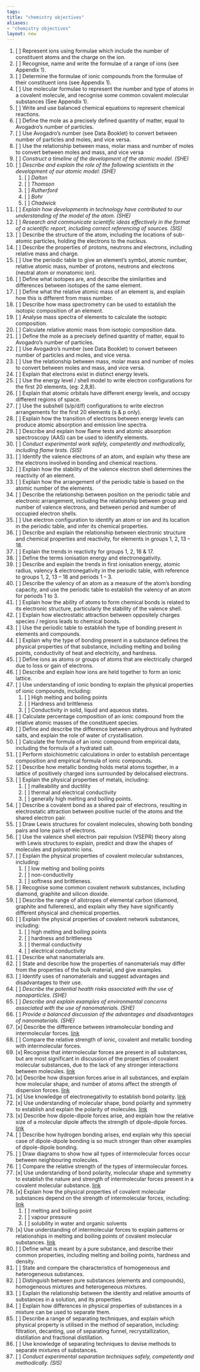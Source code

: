 ```yaml
---
tags: 
title: "chemistry objectives"
aliases:
- "chemistry objectives"
layout: new
---
```


 1. [ ] Represent ions using formulae which include the number of constituent atoms and the charge on the ion.
 2. [ ] Recognise, name and write the formulae of a range of ions (see Appendix 1).
 3. [ ] Determine the formulae of ionic compounds from the formulae of their constituent ions (see Appendix 1).
 4. [ ] Use molecular formulae to represent the number and type of atoms in a covalent molecule, and recognise some common covalent molecular substances (See Appendix 1).
 5. [ ] Write and use balanced chemical equations to represent chemical reactions.
 6. [ ] Define the mole as a precisely defined quantity of matter, equal to Avogadro’s number of particles.
 7. [ ] Use Avogadro’s number (see Data Booklet) to convert between number of particles and moles, and vice versa.
 8. [ ] Use the relationship between mass, molar mass and number of moles to convert between moles and mass, and vice versa
 9. [ ] _Construct a timeline of the development of the atomic model. (SHE)_
 10. [ ] _Describe and explain the role of the following scientists in the development of our atomic model: (SHE)_
     1. [ ] _Dalton_
     1. [ ] _Thomson_
     1. [ ] _Rutherford_
     1. [ ] _Bohr_
     1. [ ] _Chadwick_
 11. [ ] _Explain how developments in technology have contributed to our understanding of the model of the atom. (SHE)_
 12. [ ] _Research and communicate scientific ideas effectively in the format of a scientific report, including correct referencing of sources. (SIS)_
 13. [ ] Describe the structure of the atom, including the locations of sub-atomic particles, holding the electrons to the nucleus.
 14. [ ] Describe the properties of protons, neutrons and electrons, including relative mass and charge.
 15. [ ] Use the periodic table to give an element’s symbol, atomic number, relative atomic mass, number of protons, neutrons and electrons (neutral atom or monatomic ion).
 16. [ ] Define what isotopes are, and describe the similarities and differences between isotopes of the same element.
 17. [ ] Define what the relative atomic mass of an element is, and explain how this is different from mass number.
 18. [ ] Describe how mass spectrometry can be used to establish the isotopic composition of an element.
 19. [ ] Analyse mass spectra of elements to calculate the isotopic composition.
 20. [ ] Calculate relative atomic mass from isotopic composition data.
 21. [ ] Define the mole as a precisely defined quantity of matter, equal to Avogadro’s number of particles.
 22. [ ] Use Avogadro’s number (see Data Booklet) to convert between number of particles and moles, and vice versa.
 23. [ ] Use the relationship between mass, molar mass and number of moles to convert between moles and mass, and vice versa.
 24. [ ] Explain that electrons exist in distinct energy levels.
 25. [ ] Use the energy level / shell model to write electron configurations for the first 20 elements, (eg: 2,8,8).
 26. [ ] Explain that atomic orbitals have different energy levels, and occupy different regions of space.
 27. [ ] Use the subshell (s/p/d/f) configurations to write electron arrangements for the first 20 elements (s & p only).
 28. [ ] Explain how the transition of electrons between energy levels can produce atomic absorption and emission line spectra.
 29. [ ] Describe and explain how flame tests and atomic absorption spectroscopy (AAS) can be used to identify elements.
 30. [ ] _Conduct experimental work safely, competently and methodically, including flame tests. (SIS)_
 31. [ ] Identify the valence electrons of an atom, and explain why these are the electrons involved in bonding and chemical reactions.
 32. [ ] Explain how the stability of the valence electron shell determines the reactivity of an element.
 33. [ ] Explain how the arrangement of the periodic table is based on the atomic number of the elements.
 34. [ ] Describe the relationship between position on the periodic table and electronic arrangement, including the relationship between group and number of valence electrons, and between period and number of occupied electron shells.
 35. [ ] Use electron configuration to identify an atom or ion and its location in the periodic table, and infer its chemical properties.
 36. [ ] Describe and explain the relationship between electronic structure and chemical properties and reactivity, for elements in groups 1, 2, 13 – 18.
 37. [ ] Explain the trends in reactivity for groups 1, 2, 16 & 17.
 38. [ ] Define the terms ionisation energy and electronegativity.
 39. [ ] Describe and explain the trends in first ionisation energy, atomic radius, valency & electronegativity in the periodic table, with reference to groups 1, 2, 13 – 18 and periods 1 – 3.
 40. [ ] Describe the valency of an atom as a measure of the atom’s bonding capacity, and use the periodic table to establish the valency of an atom for periods 1 to 3.
 41. [ ] Explain how the ability of atoms to form chemical bonds is related to its electronic structure, particularly the stability of the valence shell.
 42. [ ] Explain how electrostatic attraction between oppositely charges species / regions leads to chemical bonds.
 43. [ ] Use the periodic table to establish the type of bonding present in elements and compounds.
 44. [ ] Explain why the type of bonding present in a substance defines the physical properties of that substance, including melting and boiling points, conductivity of heat and electricity, and hardness.
 45. [ ] Define ions as atoms or groups of atoms that are electrically charged due to loss or gain of electrons.
 46. [ ] Describe and explain how ions are held together to form an ionic lattice.
 47. [ ] Use understanding of ionic bonding to explain the physical properties of ionic compounds, including:
     1. [ ] High melting and boiling points
     1. [ ] Hardness and brittleness
     1. [ ] Conductivity in solid, liquid and aqueous states.
 48. [ ] Calculate percentage composition of an ionic compound from the relative atomic masses of the constituent species.
 49. [ ] Define and describe the difference between anhydrous and hydrated salts, and explain the role of water of crystallisation.
 50. [ ] Calculate the formula of an ionic compound from empirical data, including the formula of a hydrated salt.
 51. [ ] Perform stoichiometric calculations in order to establish percentage composition and empirical formula of ionic compounds.
 52. [ ] Describe how metallic bonding holds metal atoms together, in a lattice of positively charged ions surrounded by delocalised electrons.
 53. [ ] Explain the physical properties of metals, including:
     1. [ ] malleability and ductility
     1. [ ] thermal and electrical conductivity
     1. [ ] generally high melting and boiling points.
 54. [ ] Describe a covalent bond as a shared pair of electrons, resulting in electrostatic attraction between positive nuclei of the atoms and the shared electron pair.
 55. [ ] Draw Lewis structures for covalent molecules, showing both bonding pairs and lone pairs of electrons.
 56. [ ] Use the valence shell electron pair repulsion (VSEPR) theory along with Lewis structures to explain, predict and draw the shapes of molecules and polyatomic ions.
 57. [ ] Explain the physical properties of covalent molecular substances, including:
     1. [ ] low melting and boiling points
     1. [ ] non-conductivity
     1. [ ] softness and brittleness.
 58. [ ] Recognise some common covalent network substances, including diamond, graphite and silicon dioxide.
 59. [ ] Describe the range of allotropes of elemental carbon (diamond, graphite and fullerenes), and explain why they have significantly different physical and chemical properties.
 60. [ ] Explain the physical properties of covalent network substances, including:
     1. [ ] high melting and boiling points
     1. [ ] hardness and brittleness
     1. [ ] thermal conductivity
     1. [ ] electrical conductivity
 61. [ ] Describe what nanomaterials are.
 62. [ ] State and describe how the properties of nanomaterials may differ from the properties of the bulk material, and give examples.
 63. [ ] Identify uses of nanomaterials and suggest advantages and disadvantages to their use.
 64. [ ] _Describe the potential health risks associated with the use of nanoparticles. (SHE)_
 65. [ ] _Describe and explain examples of environmental concerns associated with the use of nanomaterials. (SHE)_
 66. [ ] _Provide a balanced discussion of the advantages and disadvantages of nanomaterials. (SHE)_
 67. [x] Describe the difference between intramolecular bonding and intermolecular forces. [link](intramol.md)
 68. [ ] Compare the relative strength of ionic, covalent and metallic bonding with intermolecular forces.
 69. [x] Recognise that intermolecular forces are present in all substances, but are most significant in discussion of the properties of covalent molecular substances, due to the lack of any stronger interactions between molecules. [link](intermol.md)
 70. [x] Describe how dispersion forces arise in all substances, and explain how molecular shape, and number of atoms affect the strength of dispersion forces. [link](intermol.md)
 71. [x] Use knowledge of electronegativity to establish bond polarity. [link](intermol.md)
 72. [x] Use understanding of molecular shape, bond polarity and symmetry to establish and explain the polarity of molecules. [link](intermol.md)
 73. [x] Describe how dipole-dipole forces arise, and explain how the relative size of a molecular dipole affects the strength of dipole-dipole forces. [link](intermol.md)
 74. [ ] Describe how hydrogen bonding arises, end explain why this special case of dipole-dipole bonding is so much stronger than other examples of dipole-dipole bonding.
 75. [ ] Draw diagrams to show how all types of intermolecular forces occur between neighbouring molecules.
 76. [ ] Compare the relative strength of the types of intermolecular forces.
 77. [x] Use understanding of bond polarity, molecular shape and symmetry to establish the nature and strength of intermolecular forces present in a covalent molecular substance. [link](intermol.md)
 78. [x] Explain how the physical properties of covalent molecular substances depend on the strength of intermolecular forces, including: [link](intermol.md)
     1. [ ] melting and boiling point
     1. [ ] vapour pressure
     1. [ ] solubility in water and organic solvents
 79. [x] Use understanding of intermolecular forces to explain patterns or relationships in melting and boiling points of covalent molecular substances. [link](intermol.md)
 80. [ ] Define what is meant by a pure substance, and describe their common properties, including melting and boiling points, hardness and density.
 81. [ ] State and compare the characteristics of homogeneous and heterogeneous substances.
 82. [ ] Distinguish between pure substances (elements and compounds), homogeneous mixtures and heterogeneous mixtures.
 83. [ ] Explain the relationship between the identity and relative amounts of substances in a solution, and its properties.
 84. [ ] Explain how differences in physical properties of substances in a mixture can be used to separate them.
 85. [ ] Describe a range of separating techniques, and explain which physical property is utilised in the method of separation, including: filtration, decanting, use of separating funnel, recrystallization, distillation and fractional distillation.
 86. [ ] Use knowledge of separating techniques to devise methods to separate mixtures of substances.
 87. [ ] _Conduct experimental separation techniques safely, competently and methodically. (SIS)_